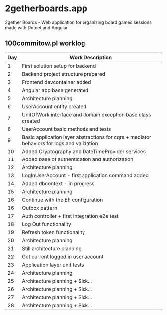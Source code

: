 # 2getherboards.app
2gether Boards - Web application for organizing board games sessions made with Dotnet and Angular

## 100commitow.pl worklog
| Day | Work Description |
| --- | ---------------- |
| 1   | First solution setup for backend |
| 2   | Backend project structure prepared |
| 3   | Frontend devcontainer added |
| 4   | Angular app base generated |
| 5   | Architecture planning |
| 6   | UserAccount entity created |
| 7   | UnitOfWork interface and domain exception base class created |
| 8   | UserAccount basic methods and tests |
| 9   | Basic application layer abstractions for cqrs + mediator behaviors for logs and validation |
| 10  | Added Cryptography and DateTimeProvider services |
| 11  | Added base of authentication and authorization |
| 12  | Architecture planning |
| 13  | LogInUserAccount - first application command added |
| 14  | Added dbcontext - in progress |
| 15  | Architecture planning |
| 16  | Continue with the EF configuration |
| 16  | Outbox pattern |
| 17  | Auth controller + first integration e2e test |
| 18  | Log Out functionality |
| 19  | Refresh token functionality |
| 20  | Architecture planning |
| 21  | Still architecture planning |
| 22  | Get current logged in user account |
| 23  | Application layer unit tests |
| 24  | Architecture planning |
| 25  | Architecture planning + Sick... |
| 26  | Architecture planning + Sick... |
| 27  | Architecture planning + Sick... |
| 28  | Architecture planning + Sick... |